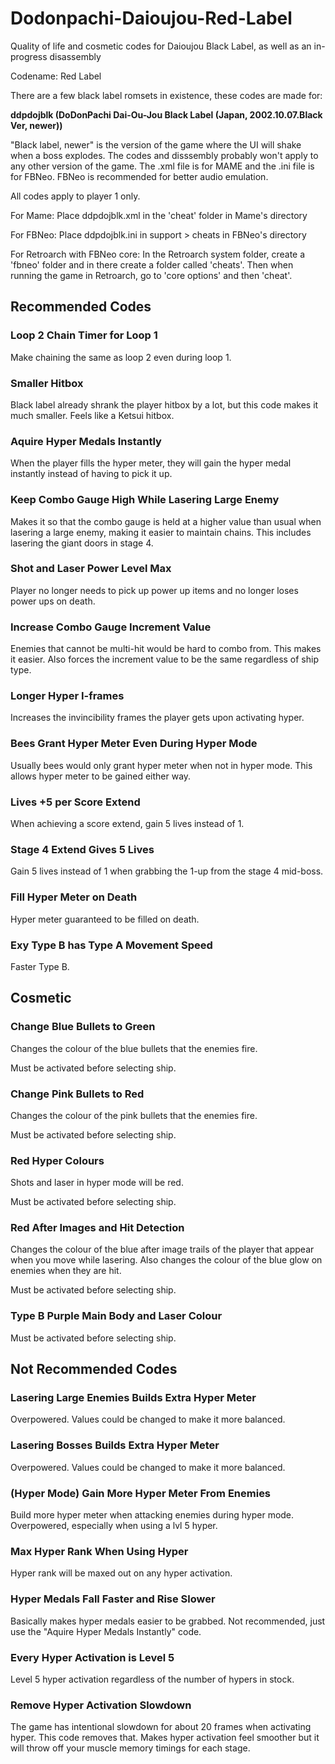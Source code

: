 # Dodonpachi-Daioujou-Red-Label
Quality of life and cosmetic codes for Daioujou Black Label, as well as an in-progress disassembly

Codename: Red Label

There are a few black label romsets in existence, these codes are made for:

**ddpdojblk (DoDonPachi Dai-Ou-Jou Black Label (Japan, 2002.10.07.Black Ver, newer))**

"Black label, newer" is the version of the game where the UI will shake when a boss explodes. The codes and disssembly probably won't apply to any other version of the game. The .xml file is for MAME and the .ini file is for FBNeo. FBNeo is recommended for better audio emulation.

All codes apply to player 1 only.

For Mame: Place ddpdojblk.xml in the 'cheat' folder in Mame's directory

For FBNeo: Place ddpdojblk.ini in support > cheats in FBNeo's directory

For Retroarch with FBNeo core: In the Retroarch system folder, create a 'fbneo' folder and in there create a folder called 'cheats'. Then when running the game in Retroarch, go to 'core options' and then 'cheat'.

## Recommended Codes
### Loop 2 Chain Timer for Loop 1
Make chaining the same as loop 2 even during loop 1.

### Smaller Hitbox
Black label already shrank the player hitbox by a lot, but this code makes it much smaller. Feels like a Ketsui hitbox.

### Aquire Hyper Medals Instantly
When the player fills the hyper meter, they will gain the hyper medal instantly instead of having to pick it up.

### Keep Combo Gauge High While Lasering Large Enemy
Makes it so that the combo gauge is held at a higher value than usual when lasering a large enemy, making it easier to maintain chains. This includes lasering the giant doors in stage 4.

### Shot and Laser Power Level Max
Player no longer needs to pick up power up items and no longer loses power ups on death.

### Increase Combo Gauge Increment Value
Enemies that cannot be multi-hit would be hard to combo from. This makes it easier.
Also forces the increment value to be the same regardless of ship type.

### Longer Hyper I-frames
Increases the invincibility frames the player gets upon activating hyper. 

### Bees Grant Hyper Meter Even During Hyper Mode
Usually bees would only grant hyper meter when not in hyper mode. This allows hyper meter to be gained either way.

### Lives +5 per Score Extend
When achieving a score extend, gain 5 lives instead of 1.

### Stage 4 Extend Gives 5 Lives
Gain 5 lives instead of 1 when grabbing the 1-up from the stage 4 mid-boss.

### Fill Hyper Meter on Death
Hyper meter guaranteed to be filled on death.

### Exy Type B has Type A Movement Speed
Faster Type B.

## Cosmetic

### Change Blue Bullets to Green
Changes the colour of the blue bullets that the enemies fire.

Must be activated before selecting ship.

### Change Pink Bullets to Red
Changes the colour of the pink bullets that the enemies fire.

Must be activated before selecting ship.

### Red Hyper Colours
Shots and laser in hyper mode will be red.

Must be activated before selecting ship.

### Red After Images and Hit Detection
Changes the colour of the blue after image trails of the player that appear when you move while lasering. Also changes the colour of the blue glow on enemies when they are hit.

Must be activated before selecting ship.

### Type B Purple Main Body and Laser Colour
Must be activated before selecting ship.

## Not Recommended Codes
### Lasering Large Enemies Builds Extra Hyper Meter
Overpowered. Values could be changed to make it more balanced.

### Lasering Bosses Builds Extra Hyper Meter
Overpowered. Values could be changed to make it more balanced.

### (Hyper Mode) Gain More Hyper Meter From Enemies
Build more hyper meter when attacking enemies during hyper mode.
Overpowered, especially when using a lvl 5 hyper.

### Max Hyper Rank When Using Hyper
Hyper rank will be maxed out on any hyper activation.

### Hyper Medals Fall Faster and Rise Slower
Basically makes hyper medals easier to be grabbed.
Not recommended, just use the "Aquire Hyper Medals Instantly" code.

### Every Hyper Activation is Level 5
Level 5 hyper activation regardless of the number of hypers in stock.

### Remove Hyper Activation Slowdown
The game has intentional slowdown for about 20 frames when activating hyper. This code removes that. Makes hyper activation feel smoother but it will throw off your muscle memory timings for each stage.
